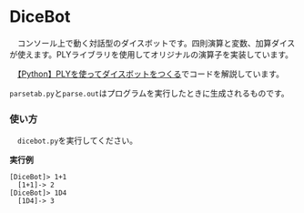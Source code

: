 # DiceBot

　コンソール上で動く対話型のダイスボットです。四則演算と変数、加算ダイスが使えます。PLYライブラリを使用してオリジナルの演算子を実装しています。
 
　[【Python】PLYを使ってダイスボットをつくる](https://qiita.com/4513echo/items/92b242c0995df3216d86)でコードを解説しています。
 
 `parsetab.py`と`parse.out`はプログラムを実行したときに生成されるものです。



### 使い方

　`dicebot.py`を実行してください。
 
**実行例**
 ```
 [DiceBot]> 1+1
   [1+1]-> 2
 [DiceBot]> 1D4
   [1D4]-> 3
 ```
